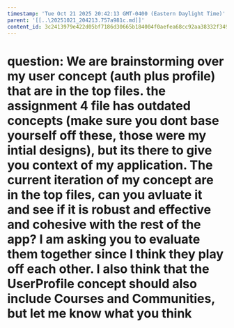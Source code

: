 ```yaml
---
timestamp: 'Tue Oct 21 2025 20:42:13 GMT-0400 (Eastern Daylight Time)'
parent: '[[..\20251021_204213.757a981c.md]]'
content_id: 3c2413979e422d05bf7186d30665b184004f0aefea68cc92aa38332f3493f9d9
---
```


# question: We are brainstorming over my user concept (auth plus profile) that are in the top files. the assignment 4 file has outdated concepts (make sure you dont base yourself off these, those were my intial designs), but its there to give you context of my application. The current iteration of my concept are in the top files, can you avluate it and see if it is robust and effective and cohesive with the rest of the app? I am asking you to evaluate them together since I think they play off each other. I also think that the UserProfile concept should also include Courses and Communities, but let me know what you think
